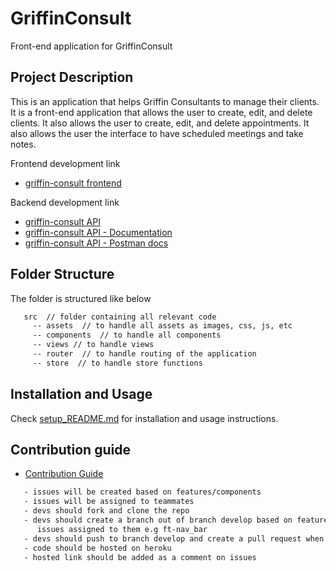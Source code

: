 # GriffinConsult
Front-end application for GriffinConsult

## Project Description
This is an application that helps Griffin Consultants to manage their clients. It is a front-end application that allows the user to create, edit, and delete clients. It also allows the user to create, edit, and delete appointments. It also allows the user the interface to have scheduled meetings and take notes.

   Frontend development link
   * [griffin-consult frontend](#)


   Backend development link
   * [griffin-consult API](#)
   * [griffin-consult API - Documentation](#)
   * [griffin-consult API - Postman docs](#)



## Folder Structure

The folder is structured like below

```sh
   src  // folder containing all relevant code
     -- assets  // to handle all assets as images, css, js, etc
     -- components  // to handle all components
     -- views // to handle views 
     -- router  // to handle routing of the application
     -- store  // to handle store functions
```
   
## Installation and Usage

Check [setup_README.md](./setup_README.md) for installation and usage instructions.

## Contribution guide
   * [Contribution Guide](https://docs.google.com/document/d/1OTOpJ52unFRNgOP9uw-EZO7uZayeLFbditGahLxvD4c/edit?usp=sharing)

```sh
   - issues will be created based on features/components
   - issues will be assigned to teammates
   - devs should fork and clone the repo 
   - devs should create a branch out of branch develop based on feature
      issues assigned to them e.g ft-nav_bar
   - devs should push to branch develop and create a pull request when done
   - code should be hosted on heroku
   - hosted link should be added as a comment on issues
```